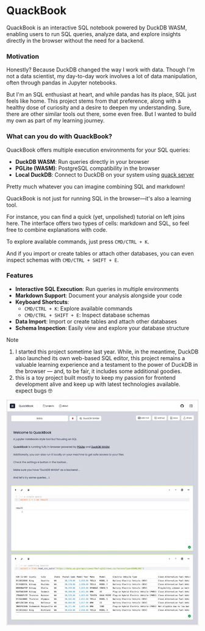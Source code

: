 # QuackBook

QuackBook is an interactive SQL notebook powered by DuckDB WASM, enabling users to run SQL queries, analyze data, and
explore insights directly in the browser without the need for a backend.

### Motivation

Honestly? Because DuckDB changed the way I work with data. Though I'm not a data scientist, my day-to-day work involves a lot of data manipulation, often through pandas in Jupyter
notebooks.

But I'm an SQL enthusiast at heart, and while pandas has its place, SQL just feels like home. This project stems from that preference, along with a healthy dose of curiosity and a
desire to deepen my understanding. Sure, there are other similar tools out there, some even free. But I wanted to build my own as part of my learning journey.

### What can you do with QuackBook?

QuackBook offers multiple execution environments for your SQL queries:
- **DuckDB WASM**: Run queries directly in your browser
- **PGLite (WASM)**: PostgreSQL compatibility in the browser
- **Local DuckDB**: Connect to DuckDB on your system using [quack server](https://github.com/andreitere/quack)

Pretty much whatever you can imagine combining SQL and markdown!

QuackBook is not just for running SQL in the browser—it's also a learning tool.

For instance, you can find a quick (yet, unpolished) tutorial on left joins here. The interface offers two types of cells: markdown and SQL, so feel free to combine explanations with code.

To explore available commands, just press `CMD/CTRL + K`.

And if you import or create tables or attach other databases, you can even inspect schemas with `CMD/CTRL + SHIFT + E`.

### Features

- **Interactive SQL Execution**: Run queries in multiple environments
- **Markdown Support**: Document your analysis alongside your code
- **Keyboard Shortcuts**:
  - `CMD/CTRL + K`: Explore available commands
  - `CMD/CTRL + SHIFT + E`: Inspect database schemas
- **Data Import**: Import or create tables and attach other databases
- **Schema Inspection**: Easily view and explore your database structure

> [!NOTE]
> 1. I started this project sometime last year. While, in the meantime, DuckDB also launched its own web-based SQL editor, this project remains a valuable learning experience and a testament to the power of DuckDB in the browser — and, to be fair, it includes some additional goodies.
> 2. this is a toy project built mostly to keep my passion for frontend development alive and keep up with latest technologies available. expect bugs 🤓

![QuackBook Screenshot](/demos/app-1.jpeg)
